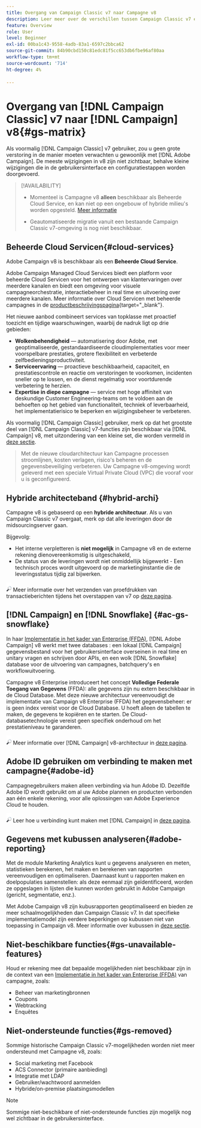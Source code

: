 ```yaml
---
title: Overgang van Campaign Classic v7 naar Campagne v8
description: Leer meer over de verschillen tussen Campaign Classic v7 en Campaign v8.
feature: Overview
role: User
level: Beginner
exl-id: 00ba1c43-9558-4adb-83a1-6597c2bbca62
source-git-commit: 84b90cbd150c81edc81f5cc653db6fbe96af80aa
workflow-type: tm+mt
source-wordcount: '714'
ht-degree: 4%

---
```


# Overgang van [!DNL Campaign Classic] v7 naar [!DNL Campaign] v8{#gs-matrix}

Als voormalig [!DNL Campaign Classic] v7 gebruiker, zou u geen grote verstoring in de manier moeten verwachten u gewoonlijk met [!DNL Adobe Campaign]. De meeste wijzigingen in v8 zijn niet zichtbaar, behalve kleine wijzigingen die in de gebruikersinterface en configuratiestappen worden doorgevoerd.

>[!AVAILABILITY]
>
>* Momenteel is Campagne v8 **alleen** beschikbaar als Beheerde Cloud Service, en kan niet op een ongebouw of hybride milieu&#39;s worden opgesteld. [Meer informatie](#cloud-services)
>
>* Geautomatiseerde migratie vanuit een bestaande Campaign Classic v7-omgeving is nog niet beschikbaar.


## Beheerde Cloud Servicen{#cloud-services}

Adobe Campaign v8 is beschikbaar als een **Beheerde Cloud Service**.

Adobe Campaign Managed Cloud Services biedt een platform voor beheerde Cloud Servicen voor het ontwerpen van klantervaringen over meerdere kanalen en biedt een omgeving voor visuele campagneorchestratie, interactiebeheer in real time en uitvoering over meerdere kanalen. Meer informatie over Cloud Servicen met beheerde campagnes in de [productbeschrijvingspagina](https://helpx.adobe.com/legal/product-descriptions/adobe-campaign-managed-cloud-services.html){target="_blank"}.

Het nieuwe aanbod combineert services van topklasse met proactief toezicht en tijdige waarschuwingen, waarbij de nadruk ligt op drie gebieden:

* **Wolkenbehendigheid** — automatisering door Adobe, met geoptimaliseerde, gestandaardiseerde cloudimplementaties voor meer voorspelbare prestaties, grotere flexibiliteit en verbeterde zelfbedieningsproductiviteit.
* **Serviceervaring** — proactieve beschikbaarheid, capaciteit, en prestatiescontrole en reactie om verstoringen te voorkomen, incidenten sneller op te lossen, en de dienst regelmatig voor voortdurende verbetering te herzien.
* **Expertise in diepe campagne** — service met hoge affiniteit van deskundige Customer Engineering-teams om te voldoen aan de behoeften op het gebied van functionaliteit, techniek of leverbaarheid, het implementatierisico te beperken en wijzigingsbeheer te verbeteren.

Als voormalig [!DNL Campaign Classic] gebruiker, merk op dat het grootste deel van [!DNL Campaign Classic] v7-functies zijn beschikbaar via [!DNL Campaign] v8, met uitzondering van een kleine set, die worden vermeld in [deze sectie](#gs-removed).

>Met de nieuwe cloudarchitectuur kan Campagne processen stroomlijnen, kosten verlagen, risico&#39;s beheren en de gegevensbeveiliging verbeteren. Uw Campagne v8-omgeving wordt geleverd met een speciale Virtual Private Cloud (VPC) die vooraf voor u is geconfigureerd.


## Hybride architecteband {#hybrid-archi}

Campagne v8 is gebaseerd op een **hybride architectuur**. Als u van Campaign Classic v7 overgaat, merk op dat alle leveringen door de midsourcingserver gaan.

Bijgevolg:

* Het interne verpletteren is **niet mogelijk** in Campagne v8 en de externe rekening dienovereenkomstig is uitgeschakeld,
* De status van de leveringen wordt niet onmiddellijk bijgewerkt - Een technisch proces wordt uitgevoerd op de marketinginstantie die de leveringsstatus tijdig zal bijwerken.


![](../assets/do-not-localize/glass.png) Meer informatie over het verzenden van proefdrukken van transactieberichten tijdens het overstappen van v7 op [deze pagina](../send/transactional-template.md#transition-from-v7).


## [!DNL Campaign] en [!DNL Snowflake] {#ac-gs-snowflake}

In haar [Implementatie in het kader van Enterprise (FFDA)](../architecture/enterprise-deployment.md), [!DNL Adobe Campaign] v8 werkt met twee databases : een lokaal [!DNL Campaign] gegevensbestand voor het gebruikersinterface overseinen in real time en unitary vragen en schrijven door APIs, en een wolk [!DNL Snowflake] database voor de uitvoering van campagnes, batchquery&#39;s en workflowuitvoering.

Campagne v8 Enterprise introduceert het concept **Volledige Federale Toegang van Gegevens** (FFDA): alle gegevens zijn nu extern beschikbaar in de Cloud Database. Met deze nieuwe architectuur vereenvoudigt de implementatie van Campaign v8 Enterprise (FFDA) het gegevensbeheer: er is geen index vereist voor de Cloud Database. U hoeft alleen de tabellen te maken, de gegevens te kopiëren en te starten. De Cloud-databasetechnologie vereist geen specifiek onderhoud om het prestatieniveau te garanderen.

![](../assets/do-not-localize/glass.png) Meer informatie over [!DNL Campaign] v8-architectuur in [deze pagina](../architecture/architecture.md).


## Adobe ID gebruiken om verbinding te maken met campagne{#adobe-id}

Campagnegebruikers maken alleen verbinding via hun Adobe ID. Dezelfde Adobe ID wordt gebruikt om al uw Adobe plannen en producten verbonden aan één enkele rekening, voor alle oplossingen van Adobe Experience Cloud te houden.

![](../assets/do-not-localize/glass.png) Leer hoe u verbinding kunt maken met [!DNL Campaign] in [deze pagina](connect.md).

## Gegevens met kubussen analyseren{#adobe-reporting}

Met de module Marketing Analytics kunt u gegevens analyseren en meten, statistieken berekenen, het maken en berekenen van rapporten vereenvoudigen en optimaliseren. Daarnaast kunt u rapporten maken en doelpopulaties samenstellen: als deze eenmaal zijn geïdentificeerd, worden ze opgeslagen in lijsten die kunnen worden gebruikt in Adobe Campaign (gericht, segmentatie, enz.).

Met Adobe Campaign v8 zijn kubusrapporten geoptimaliseerd en bieden ze meer schaalmogelijkheden dan Campaign Classic v7. In dat specifieke implementatiemodel zijn eerdere beperkingen op kubussen niet van toepassing in Campaign v8. Meer informatie over kubussen in [deze sectie](../../v8/reporting/gs-cubes.md).

## Niet-beschikbare functies{#gs-unavailable-features}

Houd er rekening mee dat bepaalde mogelijkheden niet beschikbaar zijn in de context van een [Implementatie in het kader van Enterprise (FFDA)](../architecture/enterprise-deployment.md) van campagne, zoals:

* Beheer van marketingbronnen
* Coupons
* Webtracking
* Enquêtes

## Niet-ondersteunde functies{#gs-removed}

Sommige historische Campaign Classic v7-mogelijkheden worden niet meer ondersteund met Campagne v8, zoals:

* Social marketing met Facebook
* ACS Connector (primaire aanbieding)
* Integratie met LDAP
* Gebruiker/wachtwoord aanmelden
* Hybride/on-premise plaatsingsmodellen


>[!NOTE]
>
>Sommige niet-beschikbare of niet-ondersteunde functies zijn mogelijk nog wel zichtbaar in de gebruikersinterface.

